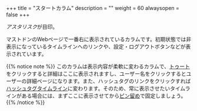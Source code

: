 +++
title = "スタートカラム"
description = ""
weight = 60
alwaysopen = false
+++

<i class="fa fa-asterisk">アスタリスク</i>が目印。

マストドンのWebページで一番右に表示されているカラムです。初期状態では非表示になっているタイムラインへのリンクや、設定・ログアウトボタンなどが表示されています。

{{% notice note %}}
このカラムは表示内容が柔軟に変わるカラムで、[トゥート](../../toot)をクリックすると詳細はここに表示されますし、ユーザー名をクリックするとユーザーの詳細ページになります。また、ハッシュタグのリンクをクリックすれば[ハッシュタグタイムライン](../tagtl)に変わります。そのため、常に表示させたいタイムラインがある場合には、まずここに表示させてから[ピン留め](../pin)で固定しましょう。
{{% /notice %}}
